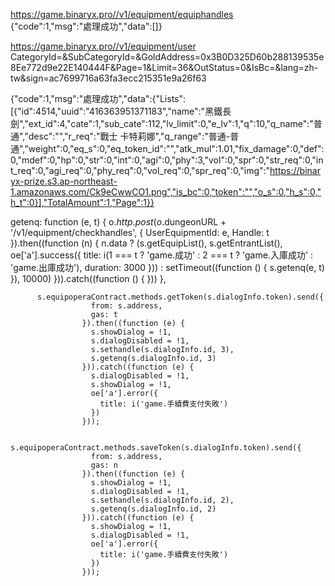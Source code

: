 https://game.binaryx.pro//v1/equipment/equiphandles  
{"code":1,"msg":"處理成功","data":[]}

https://game.binaryx.pro//v1/equipment/user
CategoryId=&SubCategoryId=&GoldAddress=0x3B0D325D60b288139535e8Ee772d9e22E140444F&Page=1&Limit=36&OutStatus=0&IsBc=&lang=zh-tw&sign=ac7699716a63fa3ecc215351e9a26f63

{"code":1,"msg":"處理成功","data":{"Lists":[{"id":4514,"uuid":"416363951371183","name":"黑鐵長劍","ext_id":4,"cate":1,"sub_cate":112,"lv_limit":0,"e_lv":1,"q":10,"q_name":"普通","desc":"","r_req":"戰士 卡特莉娜","q_range":"普通-普通","weight":0,"eq_s":0,"eq_token_id":"","atk_mul":1.01,"fix_damage":0,"def":0,"mdef":0,"hp":0,"str":0,"int":0,"agi":0,"phy":3,"vol":0,"spr":0,"str_req":0,"int_req":0,"agi_req":0,"phy_req":0,"vol_req":0,"spr_req":0,"img":"https://binaryx-prize.s3.ap-northeast-1.amazonaws.com/Ck9eCwwCO1.png","is_bc":0,"token":"","o_s":0,"h_s":0,"h_t":0}],"TotalAmount":1,"Page":1}}


getenq: function (e, t) {
            o.$http.post(o.$dungeonURL + '/v1/equipment/checkhandles', {
              UserEquipmentId: e,
              Handle: t
            }).then((function (n) {
              n.data ? (s.getEquipList(), s.getEntrantList(), oe['a'].success({
                title: i(1 === t ? 'game.成功' : 2 === t ? 'game.入庫成功' : 'game.出庫成功'),
                duration: 3000
              })) : setTimeout((function () {
                s.getenq(e, t)
              }), 10000)
            })).catch((function () {
            }))
          },

          s.equipoperaContract.methods.getToken(s.dialogInfo.token).send({
                      from: s.address,
                      gas: t
                    }).then((function (e) {
                      s.showDialog = !1,
                      s.dialogDisabled = !1,
                      s.sethandle(s.dialogInfo.id, 3),
                      s.getenq(s.dialogInfo.id, 3)
                    })).catch((function (e) {
                      s.dialogDisabled = !1,
                      s.showDialog = !1,
                      oe['a'].error({
                        title: i('game.手續費支付失敗')
                      })
                    }));

                    s.equipoperaContract.methods.saveToken(s.dialogInfo.token).send({
                      from: s.address,
                      gas: n
                    }).then((function (e) {
                      s.showDialog = !1,
                      s.dialogDisabled = !1,
                      s.sethandle(s.dialogInfo.id, 2),
                      s.getenq(s.dialogInfo.id, 2)
                    })).catch((function (e) {
                      s.showDialog = !1,
                      s.dialogDisabled = !1,
                      oe['a'].error({
                        title: i('game.手續費支付失敗')
                      })
                    }));